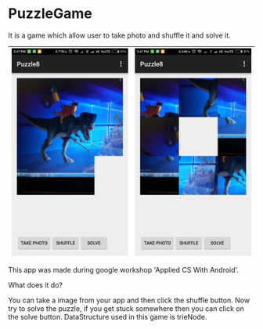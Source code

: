 # PuzzleGame
It is a game which allow user to take photo and shuffle it and solve it.


| ![](pic1.png) | ![](pic2.png)  |
|-------------------------------------------|--------------------------------------------|


This app was made during google workshop 'Applied CS With Android'.

What does it do?

You can take a image from your app and then click the shuffle button.
Now try to solve the puzzle, if you get stuck somewhere then you can click on the solve button.
DataStructure used in this game is trieNode. 
